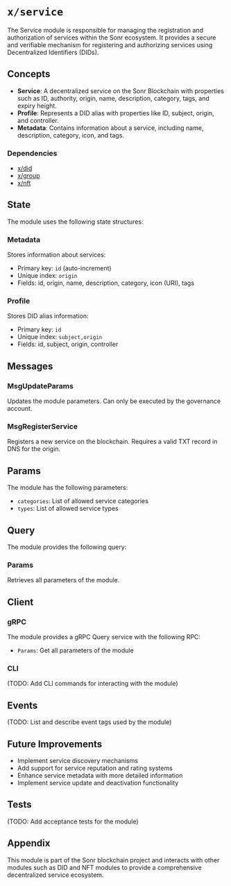 # `x/service`

The Service module is responsible for managing the registration and authorization of services within the Sonr ecosystem. It provides a secure and verifiable mechanism for registering and authorizing services using Decentralized Identifiers (DIDs).

## Concepts

- **Service**: A decentralized service on the Sonr Blockchain with properties such as ID, authority, origin, name, description, category, tags, and expiry height.
- **Profile**: Represents a DID alias with properties like ID, subject, origin, and controller.
- **Metadata**: Contains information about a service, including name, description, category, icon, and tags.

### Dependencies

- [x/did](https://github.com/onsonr/sonr/tree/master/x/did)
- [x/group](https://github.com/onsonr/sonr/tree/master/x/group)
- [x/nft](https://github.com/onsonr/sonr/tree/master/x/nft)

## State

The module uses the following state structures:

### Metadata

Stores information about services:

- Primary key: `id` (auto-increment)
- Unique index: `origin`
- Fields: id, origin, name, description, category, icon (URI), tags

### Profile

Stores DID alias information:

- Primary key: `id`
- Unique index: `subject,origin`
- Fields: id, subject, origin, controller

## Messages

### MsgUpdateParams

Updates the module parameters. Can only be executed by the governance account.

### MsgRegisterService

Registers a new service on the blockchain. Requires a valid TXT record in DNS for the origin.

## Params

The module has the following parameters:

- `categories`: List of allowed service categories
- `types`: List of allowed service types

## Query

The module provides the following query:

### Params

Retrieves all parameters of the module.

## Client

### gRPC

The module provides a gRPC Query service with the following RPC:

- `Params`: Get all parameters of the module

### CLI

(TODO: Add CLI commands for interacting with the module)

## Events

(TODO: List and describe event tags used by the module)

## Future Improvements

- Implement service discovery mechanisms
- Add support for service reputation and rating systems
- Enhance service metadata with more detailed information
- Implement service update and deactivation functionality

## Tests

(TODO: Add acceptance tests for the module)

## Appendix

This module is part of the Sonr blockchain project and interacts with other modules such as DID and NFT modules to provide a comprehensive decentralized service ecosystem.
